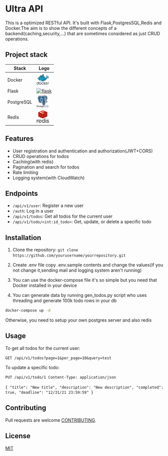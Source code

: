 # Ultra API
This is a optimized RESTful API. It's built with Flask,PostgresSQL,Redis and Docker.The aim is to show the different concepts of a backend(caching,security,...) that are sometimes considered as just CRUD operations.

## Project stack 
| Stack | Logo |
| ----- | ---- |
| Docker| <a href="https://www.docker.com/" target="_blank" rel="noreferrer"> <img src="https://raw.githubusercontent.com/devicons/devicon/master/icons/docker/docker-original-wordmark.svg" alt="docker" width="40" height="40"/> </a>     |
| Flask | <a href="https://flask.palletsprojects.com/" target="_blank" rel="noreferrer"> <img src="https://www.vectorlogo.zone/logos/pocoo_flask/pocoo_flask-icon.svg" alt="flask" width="40" height="40"/> </a> |
| PostgreSQL |<a href="https://www.postgresql.org" target="_blank" rel="noreferrer"> <img src="https://raw.githubusercontent.com/devicons/devicon/master/icons/postgresql/postgresql-original-wordmark.svg" alt="postgresql" width="40" height="40"/> </a> |
| Redis |  <img src="https://raw.githubusercontent.com/devicons/devicon/master/icons/redis/redis-original-wordmark.svg" alt="redis" width="40" height="40"/> </a> |


## Features

- User registration and authentication and authorization(JWT+CORS)
- CRUD operations for todos
- Caching(with redis)
- Pagination and search for todos
- Rate limiting
- Logging system(with CloudWatch)


## Endpoints

- `/api/v1/user`: Register a new user
- `/auth`: Log in a user
- `/api/v1/todos`: Get all todos for the current user
- `/api/v1/todo/<int:id_todo>`: Get, update, or delete a specific todo

## Installation
1. Clone the repository: `git clone https://github.com/yourusername/yourrepository.git`

2. Create .env file copy .env.sample contents and change the values(if you not change it,sending mail and logging system aren't running)

3. You can use the docker-compose file it's so simple but you need that Docker installed in your device
4. You can generate data by running gen_todos.py script who uses threading and generate 100k todo rows in your db

```bash
docker-compose up -d
```
Otherwise, you need to setup your own postgres server and also redis
## Usage

To get all todos for the current user:

``` 
GET /api/v1/todos?page=1&per_page=10&query=test 
```
To update a specific todo:
```
PUT /api/v1/todo/1 Content-Type: application/json

{ "title": "New title", "description": "New description", "completed": true, "deadline": "12/31/21 23:59:59" }
```

## Contributing
Pull requests are welcome [CONTRIBUTING](CONTRIBUTING.md).
## License
[MIT](LICENSE.md)
